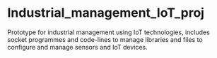 # Industrial_management_IoT_proj
Prototype for industrial management using IoT technologies, includes socket programmes and code-lines to manage libraries and files to configure and manage sensors and IoT devices.
